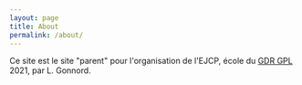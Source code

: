 ```yaml
---
layout: page
title: About
permalink: /about/
---
```


Ce site est le site "parent" pour l'organisation de l'EJCP, école du
[GDR GPL](https://gdr-gpl.cnrs.fr/)
2021, par L. Gonnord.

